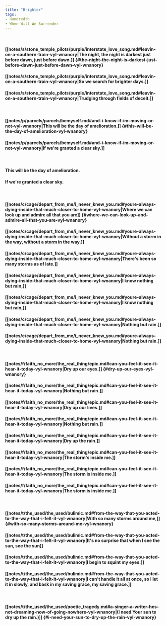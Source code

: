```yaml
---
title: "Brighter"
tags:
- Hundredth
- When Will We Surrender
---
```

&nbsp;
#### [[notes/s/stone_temple_pilots/purple/interstate_love_song.md#leavin-on-a-southern-train-vyl-wnanory|The night, the night is darkest just before dawn, just before dawn.]] {#the-night-the-night-is-darkest-just-before-dawn-just-before-dawn-vyl-wnanory}
#### [[notes/s/stone_temple_pilots/purple/interstate_love_song.md#leavin-on-a-southern-train-vyl-wnanory|So we search for brighter days.]]
#### [[notes/s/stone_temple_pilots/purple/interstate_love_song.md#leavin-on-a-southern-train-vyl-wnanory|Trudging through fields of deceit.]]
&nbsp;
#### [[notes/p/parcels/parcels/bemyself.md#and-i-know-if-im-moving-or-not-vyl-wnanory|This will be the day of amelioration.]] {#this-will-be-the-day-of-amelioration-vyl-wnanory}
#### [[notes/p/parcels/parcels/bemyself.md#and-i-know-if-im-moving-or-not-vyl-wnanory|If we're granted a clear sky.]]
&nbsp;
#### This will be the day of amelioration.
#### If we're granted a clear sky.
&nbsp;
#### [[notes/c/cage/depart_from_me/i_never_knew_you.md#youre-always-dying-inside-that-much-closer-to-home-vyl-wnanory|Where we can look up and admire all that you are]] {#where-we-can-look-up-and-admire-all-that-you-are-vyl-wnanory}
#### [[notes/c/cage/depart_from_me/i_never_knew_you.md#youre-always-dying-inside-that-much-closer-to-home-vyl-wnanory|Without a storm in the way, without a storm in the way.]]
#### [[notes/c/cage/depart_from_me/i_never_knew_you.md#youre-always-dying-inside-that-much-closer-to-home-vyl-wnanory|There's been so many storms as of late.]]
#### [[notes/c/cage/depart_from_me/i_never_knew_you.md#youre-always-dying-inside-that-much-closer-to-home-vyl-wnanory|I know nothing but rain,]]
#### [[notes/c/cage/depart_from_me/i_never_knew_you.md#youre-always-dying-inside-that-much-closer-to-home-vyl-wnanory|I know nothing but rain,]]
#### [[notes/c/cage/depart_from_me/i_never_knew_you.md#youre-always-dying-inside-that-much-closer-to-home-vyl-wnanory|Nothing but rain.]]
#### [[notes/c/cage/depart_from_me/i_never_knew_you.md#youre-always-dying-inside-that-much-closer-to-home-vyl-wnanory|Nothing but rain.]]
&nbsp;
#### [[notes/f/faith_no_more/the_real_thing/epic.md#can-you-feel-it-see-it-hear-it-today-vyl-wnanory|Dry up our eyes.]] {#dry-up-our-eyes-vyl-wnanory}
#### [[notes/f/faith_no_more/the_real_thing/epic.md#can-you-feel-it-see-it-hear-it-today-vyl-wnanory|Nothing but rain.]]
#### [[notes/f/faith_no_more/the_real_thing/epic.md#can-you-feel-it-see-it-hear-it-today-vyl-wnanory|Dry up our lives.]]
#### [[notes/f/faith_no_more/the_real_thing/epic.md#can-you-feel-it-see-it-hear-it-today-vyl-wnanory|Nothing but rain.]]
#### [[notes/f/faith_no_more/the_real_thing/epic.md#can-you-feel-it-see-it-hear-it-today-vyl-wnanory|Dry up the rain.]]
#### [[notes/f/faith_no_more/the_real_thing/epic.md#can-you-feel-it-see-it-hear-it-today-vyl-wnanory|The storm's inside me.]]
#### [[notes/f/faith_no_more/the_real_thing/epic.md#can-you-feel-it-see-it-hear-it-today-vyl-wnanory|The storm is inside me.]]
#### [[notes/f/faith_no_more/the_real_thing/epic.md#can-you-feel-it-see-it-hear-it-today-vyl-wnanory|The storm is inside me.]]
&nbsp;
#### [[notes/t/the_used/the_used/bulimic.md#from-the-way-that-you-acted-to-the-way-that-i-felt-it-vyl-wnanory|With so many storms around me,]] {#with-so-many-storms-around-me-vyl-wnanory}
#### [[notes/t/the_used/the_used/bulimic.md#from-the-way-that-you-acted-to-the-way-that-i-felt-it-vyl-wnanory|It's no surprise that when I see the sun, see the sun]]
#### [[notes/t/the_used/the_used/bulimic.md#from-the-way-that-you-acted-to-the-way-that-i-felt-it-vyl-wnanory|I begin to squint my eyes.]]
#### [[notes/t/the_used/the_used/bulimic.md#from-the-way-that-you-acted-to-the-way-that-i-felt-it-vyl-wnanory|I can't handle it all at once, so I let it in slowly, and bask in my saving grace, my saving grace.]]
&nbsp;
#### [[notes/t/the_used/the_used/poetic_tragedy.md#a-singer-a-writer-hes-not-dreaming-now-of-going-nowhere-vyl-wnanory|(I need Your sun to dry up the rain.)]] {#i-need-your-sun-to-dry-up-the-rain-vyl-wnanory}
